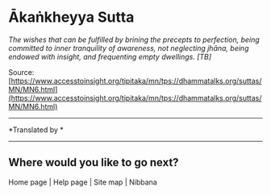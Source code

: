 # Ākaṅkheyya Sutta

*The wishes that can be fulfilled by brining the precepts to perfection, being committed to inner tranquility of awareness, not neglecting jhāna, being endowed with insight, and frequenting empty dwellings. [TB]*

Source: [https://www.accesstoinsight.org/tipitaka/mn/tps://dhammatalks.org/suttas/MN/MN6.html](https://www.accesstoinsight.org/tipitaka/mn/tps://dhammatalks.org/suttas/MN/MN6.html)

---

*Translated by *

---

## Where would you like to go next?


Home page
| Help page
| Site map
| Nibbana
